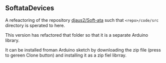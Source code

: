 ## SoftataDevices

A refeactoring of the repository [djaus2/Soft-ata](https://gitshub.com/Softata) such that ```<repo>/code/src``` directory is sperated to here.

This version has refactored that folder so that it is a separate Arduino library.

It can be installed froman Arduino sketch by downloading the zip file (press to gereen Clone button) and installing it as a zip fiel librray.
